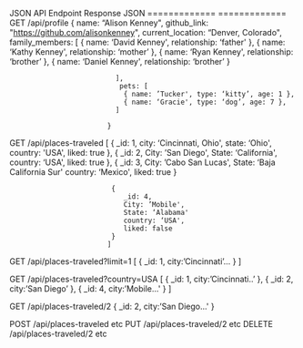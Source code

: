 JSON API Endpoint           Response JSON
=============               =============
GET /api/profile            {
                              name: “Alison Kenney",
                              github_link: "https://github.com/alisonkenney",
                              current_location: “Denver, Colorado",
                              family_members: [
                                { name: ‘David Kenney', relationship: ‘father' },
                                { name: ‘Kathy Kenney', relationship: ‘mother’ },
                                { name: ‘Ryan Kenney', relationship: ‘brother’ },
                                { name: ‘Daniel Kenney', relationship: ‘brother’ }

                              ],
                               pets: [
                                { name: ’Tucker', type: ‘kitty’, age: 1 },
                                { name: ‘Gracie', type: ‘dog’, age: 7 },
                              ]

                            }

GET /api/places-traveled     [
                             {
                                _id: 1,
                                city: ‘Cincinnati, Ohio',
                                state: ‘Ohio',
                                country: 'USA',
                                liked: true
                             },
                             {
                                _id: 2,
                                City: ’San Diego',
                                State: ‘California',
                                country: ‘USA',
                                liked: true
                             },
                             {
                                _id: 3,
                                City: ’Cabo San Lucas',
                                State: ‘Baja California Sur'
                                country: ‘Mexico',
                                liked: true
                             }

                             {
                                _id: 4,
                                City: ’Mobile',
                                State: ‘Alabama'
                                country: ‘USA',
                                liked: false
                             }
                            ]

GET /api/places-traveled?limit=1   [ { _id: 1, city:’Cincinnati’… } ]

GET /api/places-traveled?country=USA
          [ { _id: 1, city:’Cincinnati..’ }, { _id: 2, city:’San Diego’ }, { _id: 4, city:’Mobile...' } ]

GET /api/places-traveled/2         { _id: 2, city:’San Diego...' }

POST /api/places-traveled          etc
PUT /api/places-traveled/2         etc
DELETE /api/places-traveled/2      etc